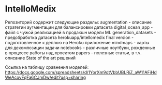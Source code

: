 # IntelloMedix
Репозиторий содержит следующие разделы:
augmentation - описание стратегии аугментации для балансировки датасета
digital_ocean_app - файл с чужой реализацией в продакшн модели ML
generation_datasets - предобработка датасета
herokuapp/intellomedix final version - подоготовленное к деплою на Heroku приложение
mindmaps - карты для декомпозиции задачи
notebooks - различные ноутбуки, рожденные в процессе работы над проектом
papers - полезные статьи, в т.ч. описание State of the art решений

Ссылка на таблицу сравнения моделей: https://docs.google.com/spreadsheets/d/1YorXm9dtVbbUBLRiZ_aW11AFiHdWeAcovFqFa6CJmDw/edit?usp=sharing
